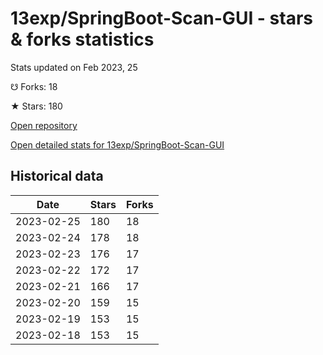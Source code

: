 # 13exp/SpringBoot-Scan-GUI - stars & forks statistics

Stats updated on Feb 2023, 25

☋ Forks: 18

★ Stars: 180

[Open repository](https://github.com/13exp/SpringBoot-Scan-GUI)

[Open detailed stats for 13exp/SpringBoot-Scan-GUI](https://reviewgithub.com/rep/13exp/SpringBoot-Scan-GUI)

## Historical data
| Date | Stars | Forks |
|------|-------|-------|
| 2023-02-25 | 180 | 18 | 
| 2023-02-24 | 178 | 18 | 
| 2023-02-23 | 176 | 17 | 
| 2023-02-22 | 172 | 17 | 
| 2023-02-21 | 166 | 17 | 
| 2023-02-20 | 159 | 15 | 
| 2023-02-19 | 153 | 15 | 
| 2023-02-18 | 153 | 15 | 

